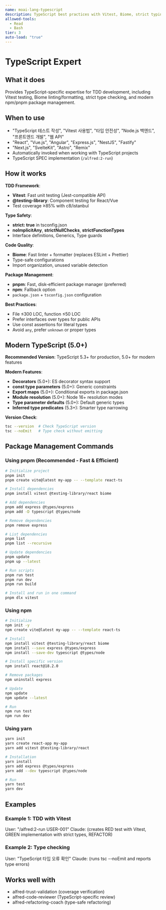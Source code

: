 ```yaml
---
name: moai-lang-typescript
description: TypeScript best practices with Vitest, Biome, strict typing, and npm/pnpm package management
allowed-tools:
  - Read
  - Bash
tier: 3
auto-load: "true"
---
```


# TypeScript Expert

## What it does

Provides TypeScript-specific expertise for TDD development, including Vitest testing, Biome linting/formatting, strict type checking, and modern npm/pnpm package management.

## When to use

- "TypeScript 테스트 작성", "Vitest 사용법", "타입 안전성", "Node.js 백엔드", "프론트엔드 개발", "웹 API"
- "React", "Vue.js", "Angular", "Express.js", "NestJS", "Fastify"
- "Next.js", "SvelteKit", "Astro", "Remix"
- Automatically invoked when working with TypeScript projects
- TypeScript SPEC implementation (`/alfred:2-run`)

## How it works

**TDD Framework**:
- **Vitest**: Fast unit testing (Jest-compatible API)
- **@testing-library**: Component testing for React/Vue
- Test coverage ≥85% with c8/istanbul

**Type Safety**:
- **strict: true** in tsconfig.json
- **noImplicitAny**, **strictNullChecks**, **strictFunctionTypes**
- Interface definitions, Generics, Type guards

**Code Quality**:
- **Biome**: Fast linter + formatter (replaces ESLint + Prettier)
- Type-safe configurations
- Import organization, unused variable detection

**Package Management**:
- **pnpm**: Fast, disk-efficient package manager (preferred)
- **npm**: Fallback option
- `package.json` + `tsconfig.json` configuration

**Best Practices**:
- File ≤300 LOC, function ≤50 LOC
- Prefer interfaces over types for public APIs
- Use const assertions for literal types
- Avoid `any`, prefer `unknown` or proper types

## Modern TypeScript (5.0+)

**Recommended Version**: TypeScript 5.3+ for production, 5.0+ for modern features

**Modern Features**:
- **Decorators** (5.0+): ES decorator syntax support
- **const type parameters** (5.0+): Generic constraints
- **Export maps** (5.0+): Conditional exports in package.json
- **Module resolution** (5.0+): Node 16+ resolution modes
- **Type parameter defaults** (5.0+): Default generic types
- **Inferred type predicates** (5.3+): Smarter type narrowing

**Version Check**:
```bash
tsc --version  # Check TypeScript version
tsc --noEmit   # Type check without emitting
```

## Package Management Commands

### Using pnpm (Recommended - Fast & Efficient)
```bash
# Initialize project
pnpm init
pnpm create vite@latest my-app -- --template react-ts

# Install dependencies
pnpm install vitest @testing-library/react biome

# Add dependencies
pnpm add express @types/express
pnpm add -D typescript @types/node

# Remove dependencies
pnpm remove express

# List dependencies
pnpm list
pnpm list --recursive

# Update dependencies
pnpm update
pnpm up --latest

# Run scripts
pnpm run test
pnpm run dev
pnpm run build

# Install and run in one command
pnpm dlx vitest
```

### Using npm
```bash
# Initialize
npm init -y
npm create vite@latest my-app -- --template react-ts

# Install
npm install vitest @testing-library/react biome
npm install --save express @types/express
npm install --save-dev typescript @types/node

# Install specific version
npm install react@18.2.0

# Remove packages
npm uninstall express

# Update
npm update
npm update --latest

# Run
npm run test
npm run dev
```

### Using yarn
```bash
yarn init
yarn create react-app my-app
yarn add vitest @testing-library/react

# Installation
yarn install
yarn add express @types/express
yarn add --dev typescript @types/node

# Run
yarn test
yarn dev
```

## Examples

### Example 1: TDD with Vitest
User: "/alfred:2-run USER-001"
Claude: (creates RED test with Vitest, GREEN implementation with strict types, REFACTOR)

### Example 2: Type checking
User: "TypeScript 타입 오류 확인"
Claude: (runs tsc --noEmit and reports type errors)

## Works well with

- alfred-trust-validation (coverage verification)
- alfred-code-reviewer (TypeScript-specific review)
- alfred-refactoring-coach (type-safe refactoring)
